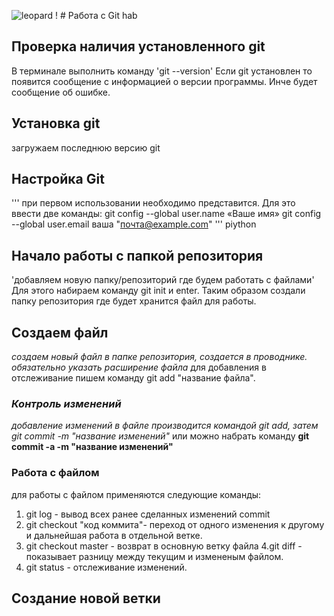 ![leopard](leopard.jpeg)
! # Работа с Git hab
 
 ## Проверка наличия установленного git
 В терминале выполнить команду 'git --version' 
Если git установлен то появится сообщение с информацией о версии программы. Инче будет сообщение об ошибке.

## Установка git
загружаем последнюю версию git 

## Настройка Git
'''
при первом использовании необходимо представится. Для это ввести две команды:
git config --global user.name «Ваше имя»
git config --global user.email ваша "почта@example.com"
''' piython

## Начало работы с папкой репозитория

'добавляем новую папку/репозиторий где будем работать с файлами' Для этого набираем команду git init и enter.
Таким образом создали папку репозитория где будет хранится файл для работы.

## Создаем файл
*создаем новый файл в папке репозитория, создается в проводнике. обязательно указать расширение файла* 
для добавления в отслеживание пишем команду git add "название файла".

### *Контроль изменений*
_добавление изменений в файле производится командой git add, затем git commit -m "название изменений"_
или можно набрать команду **git commit -a -m "название изменений"**

### Работа с файлом
для работы с файлом применяются следующие команды:
1. git log - вывод всех ранее сделанных изменений commit
2. git checkout "код коммита"- переход от одного изменения к другому и дальнейшая работа в отдельной ветке.
3. git checkout master - возврат в основную ветку файла
4.git diff - показывает разницу между текущим и измененым файлом.
5. git status -  отслеживание изменений.

## Создание новой ветки
